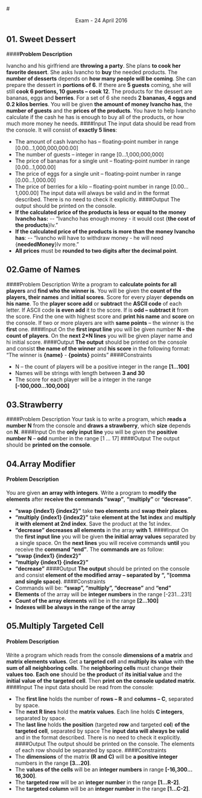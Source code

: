 #<p align="center"> Exam - 24 April 2016 <p>

## 01. **Sweet Dessert**

####**Problem Description**

Ivancho and his girlfriend are **throwing a party**. She plans **to cook her favorite dessert**. She asks Ivancho to **buy** the needed products. The **number of desserts** depends on **how many people will be coming**. She can prepare the dessert in **portions of 6**. If there are **5 guests** coming, she will still **cook 6 portions, 10 guests – cook 12**. The products for the dessert are bananas, eggs and **berries**. For a set of 6 she needs **2 bananas, 4 eggs and 0.2 kilos berries**.
You will be given **the amount of money Ivancho has**, the **number of guests** and the **prices of the products**. You have to help Ivancho calculate if the cash he has is enough to buy all of the products, or how much more money he needs.
####Input
The input data should be read from the console. It will consist of **exactly 5 lines**:
- The amount of cash Ivancho has – floating-point number in range [0.00…1,000,000,000.00]
- The number of guests – integer in range [0…1,000,000,000]
- The price of bananas for a single unit – floating-point number in range [0.00…1,000.00]
- The price of eggs for a single unit – floating-point number in range [0.00…1,000.00]
- The price of berries for a kilo – floating-point number in range [0.00…1,000.00]
The input data will always be valid and in the format described. There is no need to check it explicitly.
####Output
The output should be printed on the console.
- **If the calculated price of the products is less or equal to the money Ivancho has:**
-- “Ivancho has enough money - it would cost {**the cost of the products**}lv.”
- **If the calculated price of the products is more than the money Ivancho has**:
--  “Ivancho will have to withdraw money - he will need {**neededMoney**}lv more.”
- **All prices** must be **rounded to two digits after the decimal point**.


## 02.Game of Names

####Problem Description
Write a program to **calculate points for all players** and **find who the winner is**. You will be given the **count of the players, their names** and **initial scores**. Score for every player **depends on his name**. To the **player score add** or **subtract** the **ASCII code** of each letter. If ASCII code **is even add** it to the score. If is **odd – subtract it** from the score. Find the one with highest score and **print his name** and **score** on the console. If two or more players are with **same points** – the winner is the **first** one.
####Input
On the **first input line** you will be given number **N - the count of players**.
On the **next 2*N lines** you will be given player name and hi initial score.
####Output
**The output** should be printed on the console and consist **the name of the winner** and **his score** in the following format:
“The winner is **{name}** - **{points}** points”
####Constraints
- N – the count of players will be a positive integer in the range **[1...100]**
- Names will be strings with length between **3 and 30**
- The score for each player will be a integer in the range **[-100,000...100,000]**

## 03.Strawberry 
####Problem Description
Your task is to write a program, which **reads a number N** from the console and **draws a strawberry**, which **size**
depends on **N**. 
####Input
On the **only input line** you will be given the **positive number N** – **odd** number in the range [1 … 17]
####Output
The output should be **printed on the console**.
 
## 04.Array Modifier
#### Problem Description
You are given **an array with integers**. Write a program to **modify the elements** after **receive the commands “swap”**, **“multiply”** or **“decrease”**.
- **“swap {index1} {index2}”** take **two elements** and **swap their places**.
- **“multiply {index1} {index2}”** take **element at the 1st index** and **multiply it with element at 2nd index**. Save the product at the 1st index.
- **“decrease” decreases all elements** in the array **with 1**.
####Input
On the **first input line** you will be given **the initial array values** separated by a single space.
On the **next lines** you will receive commands **until** you receive the **command “end”**. The **commands are** as follow: 
- **“swap {index1} {index2}”**
- **“multiply {index1} {index2}”**
- **“decrease”**
####Output
**The output** should be printed on the console and consist **element of the modified array – separated by “, “(comma and single space)**.
####Constraints
- Commands will be: **“swap”, “multiply”, “decrease”** and **“end”**
- **Elements** of the array will be **integer numbers** in the range [-231...231]
- **Count of the array elements** will be in the range **[2...100]**
- **Indexes will be always in the range of the array**

## 05.Multiply Targeted Cell
#### Problem Description
Write a program which reads from the console **dimensions of a matrix** and **matrix elements values**. Get a **targeted cell** and **multiply its value** with **the sum of all neighboring cells**. The **neighboring cells** must change **their values too**. **Each one** should be **the product** of **its initial value** and the **initial value of the targeted cell**. Then **print on the console updated matrix**. 
####Input
The input data should be read from the console:
- The **first line** holds the number of **rows – R** and **columns – C**, separated by space.
- The **next R lines** hold the **matrix values**. Each line holds **C integers**, separated by space.
- The **last line** holds **the position** (targeted **row** and targeted **col**) **of the targeted cell**, separated by space
The **input data will always be valid** and in the format described. There is no need to check it explicitly.
####Output
The output should be printed on the console. The elements of each row should be separated by space.
####Constraints
- The **dimensions** of the matrix **(R and C)** will be **a positive integer** numbers in the range **[3...20]**.
- The **values of the cells** will be an **integer numbers** in range **[-16,300... 16,300]**.
- The **targeted row** will be an **integer number** in the range **[1...R-2]**.
- The **targeted column** will be an **integer number** in the range **[1...C-2]**.
